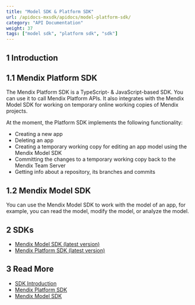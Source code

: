 ```yaml
---
title: "Model SDK & Platform SDK"
url: /apidocs-mxsdk/apidocs/model-platform-sdk/
category: "API Documentation"
weight: 37
tags: ["model sdk", "platform sdk", "sdk"]
---
```


## 1 Introduction

## 1.1 Mendix Platform SDK

The Mendix Platform SDK is a TypeScript- & JavaScript-based SDK. You can use it to call Mendix Platform APIs. It also integrates with the Mendix Model SDK for working on temporary online working copies of Mendix projects.

At the moment, the Platform SDK implements the following functionality:

* Creating a new app
* Deleting an app
* Creating a temporary working copy for editing an app model using the Mendix Model SDK
* Committing the changes to a temporary working copy back to the Mendix Team Server
* Getting info about a repository, its branches and commits

## 1.2 Mendix Model SDK

You can use the Mendix Model SDK to work with the model of an app, for example, you can read the model, modify the model, or analyze the model.

## 2 SDKs

* [Mendix Model SDK (latest version)](https://apidocs.rnd.mendix.com/modelsdk/latest/index.html)
* [Mendix Platform SDK (latest version)](https://apidocs.rnd.mendix.com/platformsdk/latest/index.html)

## 3 Read More
* [SDK Introduction](/apidocs-mxsdk/mxsdk/sdk-intro/)
* [Mendix Platform SDK](/apidocs-mxsdk/mxsdk/)
* [Mendix Model SDK](/add-new-file-path)